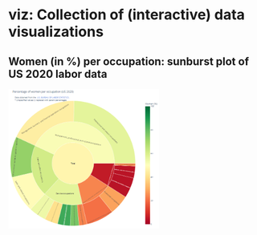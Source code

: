 # viz: Collection of (interactive) data visualizations

## Women (in %) per occupation: sunburst plot of US 2020 labor data

<img src="us-labor/labor-women.png" alt="How many women work in which job sector?" width="300" />